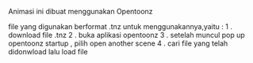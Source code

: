 
Animasi ini dibuat menggunakan Opentoonz 

file yang digunakan berformat .tnz 
untuk menggunakannya,yaitu :
1 . download file .tnz
2 . buka aplikasi opentoonz
3 . setelah muncul pop up opentoonz startup , pilih open another scene
4 . cari file yang telah didonwload lalu load file
